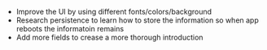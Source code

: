 - Improve the UI by using different fonts/colors/background
- Research persistence to learn how to store the information so when app reboots the informatoin remains
- Add more fields to crease a more thorough introduction
